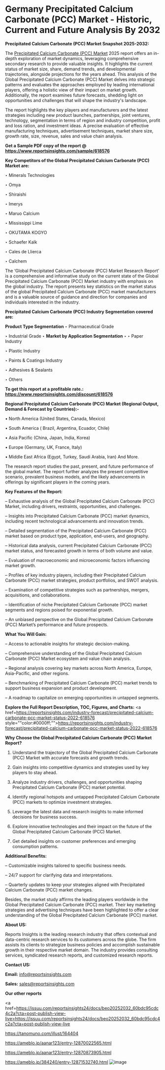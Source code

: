 # Germany Precipitated Calcium Carbonate (PCC) Market - Historic, Current and Future Analysis By 2032

<strong>Precipitated Calcium Carbonate (PCC) Market Snapshot 2025-2032:</strong>

The <a href=https://www.reportsinsights.com/sample/618576>Precipitated Calcium Carbonate (PCC) Market</a> 2025 report offers an in-depth exploration of market dynamics, leveraging comprehensive secondary research to provide valuable insights. It highlights the current status of market size, share, demand trends, and developmental trajectories, alongside projections for the years ahead. This analysis of the Global Precipitated Calcium Carbonate (PCC) Market delves into strategic patterns and evaluates the approaches employed by leading international players, offering a holistic view of their impact on market growth. Additionally, the report examines future forecasts, shedding light on opportunities and challenges that will shape the industry's landscape.

The report highlights the key players and manufacturers and the latest strategies including new product launches, partnerships, joint ventures, technology, segmentation in terms of region and industry competition, profit and loss ration, and investment ideas. A precise evaluation of effective manufacturing techniques, advertisement techniques, market share size, growth rate, size, revenue, sales and value chain analysis.

<strong>Get a Sample PDF copy of the report @ <a href=https://www.reportsinsights.com/sample/618576 style=color:#0000ff;>https://www.reportsinsights.com/sample/618576</a></strong>

<strong>Key Competitors of the Global Precipitated Calcium Carbonate (PCC) Market are:</strong>

‣ Minerals Technologies

‣ Omya

‣ Shiraishi

‣ Imerys

‣ Maruo Calcium

‣ Mississippi Lime

‣ OKUTAMA KOGYO

‣ Schaefer Kalk

‣ Cales de Llierca

‣ Calchem

The ‘Global Precipitated Calcium Carbonate (PCC) Market Research Report’ is a comprehensive and informative study on the current state of the Global Precipitated Calcium Carbonate (PCC) Market industry with emphasis on the global industry. The report presents key statistics on the market status of the global Precipitated Calcium Carbonate (PCC) market manufacturers and is a valuable source of guidance and direction for companies and individuals interested in the industry.

<strong>Precipitated Calcium Carbonate (PCC) Industry Segmentation covered are:</strong>

<strong>Product Type Segmentation</strong>
‣
Pharmaceutical Grade

‣ Industrial Grade
‣ 
<strong>Market by Application Segmentation</strong>
‣
‣  Paper Industry

‣ Plastic Industry

‣ Paints & Coatings Industry

‣ Adhesives & Sealants

‣ Others

<strong>To get this report at a profitable rate.: <a href=https://www.reportsinsights.com/discount/618576 style=color:#0000ff;>https://www.reportsinsights.com/discount/618576</a></strong>

<strong>Regional Precipitated Calcium Carbonate (PCC) Market (Regional Output, Demand &amp; Forecast by Countries):-</strong>

• North America (United States, Canada, Mexico)

• South America ( Brazil, Argentina, Ecuador, Chile)

• Asia Pacific (China, Japan, India, Korea)

• Europe (Germany, UK, France, Italy)

• Middle East Africa (Egypt, Turkey, Saudi Arabia, Iran) And More.

The research report studies the past, present, and future performance of the global market. The report further analyzes the present competitive scenario, prevalent business models, and the likely advancements in offerings by significant players in the coming years.

<strong>Key Features of the Report:</strong>

– Exhaustive analysis of the Global Precipitated Calcium Carbonate (PCC) Market, including drivers, restraints, opportunities, and challenges.

– Insights into Precipitated Calcium Carbonate (PCC) market dynamics, including recent technological advancements and innovation trends.

– Detailed segmentation of the Precipitated Calcium Carbonate (PCC) market based on product type, application, end-users, and geography.

– Historical data analysis, current Precipitated Calcium Carbonate (PCC) market status, and forecasted growth in terms of both volume and value.

– Evaluation of macroeconomic and microeconomic factors influencing market growth.

– Profiles of key industry players, including their Precipitated Calcium Carbonate (PCC) market strategies, product portfolios, and SWOT analysis.

– Examination of competitive strategies such as partnerships, mergers, acquisitions, and collaborations.

– Identification of niche Precipitated Calcium Carbonate (PCC) market segments and regions poised for exponential growth.

– An unbiased perspective on the Global Precipitated Calcium Carbonate (PCC) Market’s performance and future prospects.

<strong>What You Will Gain:</strong>

– Access to actionable insights for strategic decision-making.

– Comprehensive understanding of the Global Precipitated Calcium Carbonate (PCC) Market ecosystem and value chain analysis.

– Regional analysis covering key markets across North America, Europe, Asia-Pacific, and other regions.

– Benchmarking of Precipitated Calcium Carbonate (PCC) market trends to support business expansion and product development.

– A roadmap to capitalize on emerging opportunities in untapped segments.

<strong>Explore the Full Report Description, TOC, Figures, and Charts:</strong>
<a href=https://reportsinsights.com/industry-forecast/precipitated-calcium-carbonate-pcc-market-status-2022-618576 style=""color:#0000ff;"">https://reportsinsights.com/industry-forecast/precipitated-calcium-carbonate-pcc-market-status-2022-618576</a>

<strong>Why Choose the Global Precipitated Calcium Carbonate (PCC) Market Report?</strong>

1. Understand the trajectory of the Global Precipitated Calcium Carbonate (PCC) Market with accurate forecasts and growth trends.

2. Gain insights into competitive dynamics and strategies used by key players to stay ahead.

3. Analyze industry drivers, challenges, and opportunities shaping Precipitated Calcium Carbonate (PCC) market potential.

4. Identify regional hotspots and untapped Precipitated Calcium Carbonate (PCC) markets to optimize investment strategies.

5. Leverage the latest data and research insights to make informed decisions for business success.

6. Explore innovative technologies and their impact on the future of the Global Precipitated Calcium Carbonate (PCC) Market.

7. Get detailed insights on customer preferences and emerging consumption patterns.

<strong>Additional Benefits:</strong>

– Customizable insights tailored to specific business needs.

– 24/7 support for clarifying data and interpretations.

– Quarterly updates to keep your strategies aligned with Precipitated Calcium Carbonate (PCC) market changes.

Besides, the market study affirms the leading players worldwide in the Global Precipitated Calcium Carbonate (PCC) market. Their key marketing strategies and advertising techniques have been highlighted to offer a clear understanding of the Global Precipitated Calcium Carbonate (PCC) market.

<strong><strong>About US</strong>:</strong>

Reports Insights is the leading research industry that offers contextual and data-centric research services to its customers across the globe. The firm assists its clients to strategize business policies and accomplish sustainable growth in their respective market domain. The industry provides consulting services, syndicated research reports, and customized research reports.

<strong>Contact US:</strong>

<p class=><b>Email:</b> <a href=mailto:info@reportsinsights.com>info@reportsinsights.com</a></p>
<p class=><b>Sales:</b> <a href=mailto:sales@reportsinsights.com>sales@reportsinsights.com</a></p>

<strong>Our other reports</strong>

<a href=https://issuu.com/reportsinsights24/docs/beo20252032_60bdc95cdc4c2a?cta=post-publish-view-live>https://issuu.com/reportsinsights24/docs/beo20252032_60bdc95cdc4c2a?cta=post-publish-view-live</a>

<a href=https://tanomuno.com/illust/164404>https://tanomuno.com/illust/164404</a>

<a href=https://ameblo.jp/aanar123/entry-12870022565.html>https://ameblo.jp/aanar123/entry-12870022565.html</a>

<a href=https://ameblo.jp/aanar123/entry-12870873905.html>https://ameblo.jp/aanar123/entry-12870873905.html</a>

<a href=https://ameblo.jp/384240/entry-12871532740.html>https://ameblo.jp/384240/entry-12871532740.html</a>
![image](https://github.com/user-attachments/assets/dfeeb1d6-bf9a-42a2-a3bb-df21f29e4da9)
